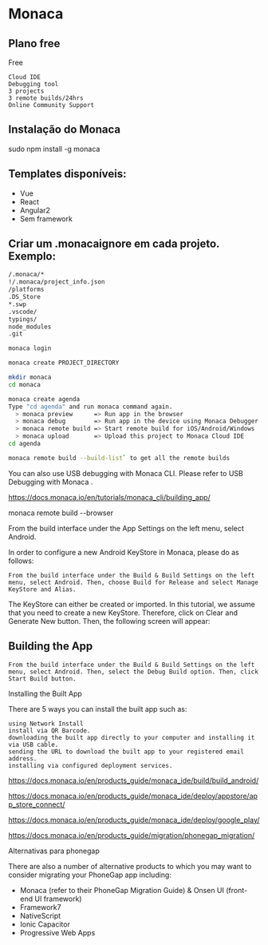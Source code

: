 # Monaca

## Plano free

 Free

    Cloud IDE
    Debugging tool
    3 projects
    3 remote builds/24hrs
    Online Community Support

## Instalação do Monaca

sudo npm install -g monaca

## Templates disponíveis:

- Vue
- React
- Angular2
- Sem framework

## Criar um .monacaignore em cada projeto. Exemplo:
```bash
/.monaca/*
!/.monaca/project_info.json
/platforms
.DS_Store
*.swp
.vscode/
typings/
node_modules
.git
```

```bash
monaca login

monaca create PROJECT_DIRECTORY

mkdir monaca
cd monaca

monaca create agenda
Type "cd agenda" and run monaca command again.
  > monaca preview      => Run app in the browser
  > monaca debug        => Run app in the device using Monaca Debugger
  > monaca remote build => Start remote build for iOS/Android/Windows
  > monaca upload       => Upload this project to Monaca Cloud IDE
cd agenda

monaca remote build --build-list` to get all the remote builds
```
You can also use USB debugging with Monaca CLI. Please refer to USB Debugging with Monaca . 

https://docs.monaca.io/en/tutorials/monaca_cli/building_app/

monaca remote build --browser

From the build interface under the App Settings on the left menu, select Android.

In order to configure a new Android KeyStore in Monaca, please do as follows:

    From the build interface under the Build & Build Settings on the left menu, select Android. Then, choose Build for Release and select Manage KeyStore and Alias.

The KeyStore can either be created or imported. In this tutorial, we assume that you need to create a new KeyStore. Therefore, click on Clear and Generate New button. Then, the following screen will appear:

## Building the App

    From the build interface under the Build & Build Settings on the left menu, select Android. Then, select the Debug Build option. Then, click Start Build button.

Installing the Built App

There are 5 ways you can install the built app such as:

    using Network Install
    install via QR Barcode.
    downloading the built app directly to your computer and installing it via USB cable.
    sending the URL to download the built app to your registered email address.
    installing via configured deployment services.

https://docs.monaca.io/en/products_guide/monaca_ide/build/build_android/

https://docs.monaca.io/en/products_guide/monaca_ide/deploy/appstore/app_store_connect/

https://docs.monaca.io/en/products_guide/monaca_ide/deploy/google_play/

https://docs.monaca.io/en/products_guide/migration/phonegap_migration/

Alternativas para phonegap

There are also a number of alternative products to which you may want to consider migrating your PhoneGap app including:
- Monaca (refer to their PhoneGap Migration Guide) & Onsen UI (front-end UI framework)
- Framework7
- NativeScript
- Ionic Capacitor
- Progressive Web Apps
